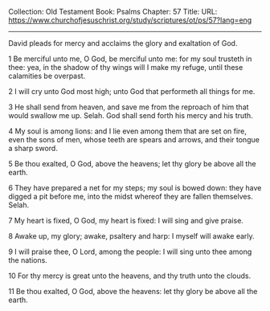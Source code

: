 Collection: Old Testament
Book: Psalms
Chapter: 57
Title: 
URL: https://www.churchofjesuschrist.org/study/scriptures/ot/ps/57?lang=eng

---

David pleads for mercy and acclaims the glory and exaltation of God.

1 Be merciful unto me, O God, be merciful unto me: for my soul trusteth in thee: yea, in the shadow of thy wings will I make my refuge, until these calamities be overpast.

2 I will cry unto God most high; unto God that performeth all things for me.

3 He shall send from heaven, and save me from the reproach of him that would swallow me up. Selah. God shall send forth his mercy and his truth.

4 My soul is among lions: and I lie even among them that are set on fire, even the sons of men, whose teeth are spears and arrows, and their tongue a sharp sword.

5 Be thou exalted, O God, above the heavens; let thy glory be above all the earth.

6 They have prepared a net for my steps; my soul is bowed down: they have digged a pit before me, into the midst whereof they are fallen themselves. Selah.

7 My heart is fixed, O God, my heart is fixed: I will sing and give praise.

8 Awake up, my glory; awake, psaltery and harp: I myself will awake early.

9 I will praise thee, O Lord, among the people: I will sing unto thee among the nations.

10 For thy mercy is great unto the heavens, and thy truth unto the clouds.

11 Be thou exalted, O God, above the heavens: let thy glory be above all the earth.
